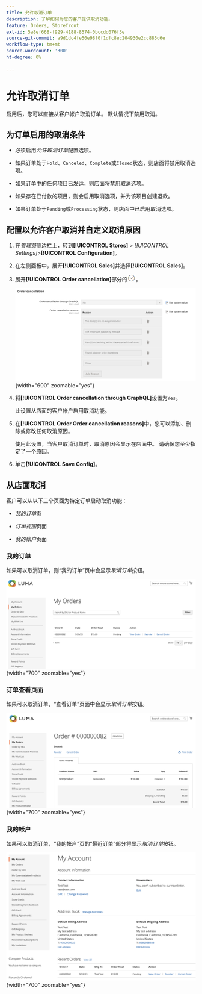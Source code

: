 ```yaml
---
title: 允许取消订单
description: 了解如何为您的客户提供取消功能。
feature: Orders, Storefront
exl-id: 5a8ef668-f929-4188-8574-0bccdd076f3e
source-git-commit: a9d1dc4fe50e98f0f1dfc8ec204930e2cc885d6e
workflow-type: tm+mt
source-wordcount: '300'
ht-degree: 0%

---
```


# 允许取消订单

启用后，您可以直接从客户帐户取消订单。 默认情况下禁用取消。

## 为订单启用的取消条件

- 必须启用&#x200B;_允许取消订单_&#x200B;配置选项。

- 如果订单处于`Hold`、`Canceled`、`Complete`或`Closed`状态，则店面将禁用取消选项。

- 如果订单中的任何项目已发运，则店面将禁用取消选项。

- 如果存在已付款的项目，则会启用取消选项，并为该项目创建退款。

- 如果订单处于`Pending`或`Processing`状态，则店面中已启用取消选项。

## 配置以允许客户取消并自定义取消原因

1. 在&#x200B;_管理员_&#x200B;侧边栏上，转到&#x200B;**[!UICONTROL Stores]** > _[!UICONTROL Settings]_>**[!UICONTROL Configuration]**。

1. 在左侧面板中，展开&#x200B;**[!UICONTROL Sales]**&#x200B;并选择&#x200B;**[!UICONTROL Sales]**。

1. 展开&#x200B;**[!UICONTROL Order cancellation]**&#x200B;部分的![扩展选择器](../assets/icon-display-expand.png)。

   ![订单取消选项](../configuration-reference/sales/assets/sales-order-cancellation.png){width="600" zoomable="yes"}

1. 将&#x200B;**[!UICONTROL Order cancellation through GraphQL]**&#x200B;设置为`Yes`。

   此设置从店面的客户帐户启用取消功能。

1. 在&#x200B;**[!UICONTROL Order Order cancellation reasons]**&#x200B;中，您可以添加、删除或修改任何取消原因。

   使用此设置，当客户取消订单时，取消原因会显示在店面中。
请确保您至少指定了一个原因。

1. 单击&#x200B;**[!UICONTROL Save Config]**。

## 从店面取消

客户可以从以下三个页面为特定订单启动取消功能：

- _我的订单_&#x200B;页

- _订单视图_&#x200B;页面

- _我的帐户_&#x200B;页面

### 我的订单

如果可以取消订单，则“我的订单”页中会显示&#x200B;_取消订单_&#x200B;按钮。

![店面示例 — “我的订单”页面](./assets/my-order-page-view-cancel.png){width="700" zoomable="yes"}

### 订单查看页面

如果可以取消订单，“查看订单”页面中会显示&#x200B;_取消订单_&#x200B;按钮。

![订单详细信息页面](./assets/order-view-page-cancel.png){width="700" zoomable="yes"}

### 我的帐户

如果可以取消订单，“我的帐户”页的“最近订单”部分将显示&#x200B;_取消订单_&#x200B;按钮。

![我的帐户页](./assets/my-account-page-view-cancel.png){width="700" zoomable="yes"}
